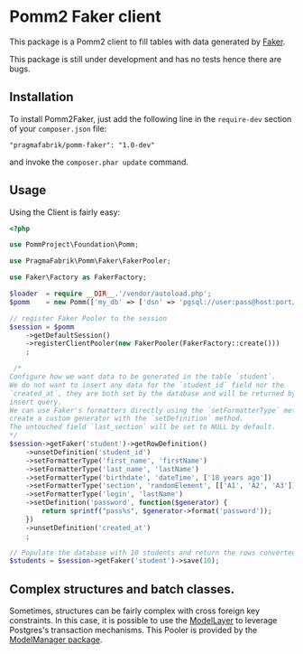 # Pomm2 Faker client

This package is a Pomm2 client to fill tables with data generated by [Faker](https://github.com/fzaninotto/Faker).

This package is still under development and has no tests hence there are bugs.

## Installation

To install Pomm2Faker, just add the following line in the `require-dev` section of your `composer.json` file:

    "pragmafabrik/pomm-faker": "1.0-dev"

and invoke the `composer.phar update` command.

## Usage

Using the Client is fairly easy:

```php
<?php

use PommProject\Foundation\Pomm;

use PragmaFabrik\Pomm\Faker\FakerPooler;

use Faker\Factory as FakerFactory;

$loader  = require __DIR__.'/vendor/autoload.php';
$pomm    = new Pomm(['my_db' => ['dsn' => 'pgsql://user:pass@host:port/db_name']]);

// register Faker Pooler to the session
$session = $pomm
    ->getDefaultSession()
    ->registerClientPooler(new FakerPooler(FakerFactory::create()))
    ;

 /*
Configure how we want data to be generated in the table `student`.
We do not want to insert any data for the `student_id` field nor the
`created_at`, they are both set by the database and will be returned by the
insert query.
We can use Faker's formatters directly using the `setFormatterType` method or
create a custom generator with the `setDefinition` method.
The untouched field `last_section` will be set to NULL by default.
*/
$session->getFaker('student')->getRowDefinition()
    ->unsetDefinition('student_id')
    ->setFormatterType('first_name', 'firstName')
    ->setFormatterType('last_name', 'lastName')
    ->setFormatterType('birthdate', 'dateTime', ['18 years ago'])
    ->setFormatterType('section', 'randomElement', [['A1', 'A2', 'A3']])
    ->setFormatterType('login', 'lastName')
    ->setDefinition('password', function($generator) {
        return sprintf("pass%s", $generator->format('password'));
    })
    ->unsetDefinition('created_at')
    ;

// Populate the database with 10 students and return the rows converted values.
$students = $session->getFaker('student')->save(10);
```

## Complex structures and batch classes.

Sometimes, structures can be fairly complex with cross foreign key constraints. In this case, it is possible to use the [ModelLayer](https://github.com/pomm-project/ModelManager#model-layer) to leverage Postgres's transaction mechanisms. This Pooler is provided by the [ModelManager package](https://packagist.org/packages/pomm-project/model-manager). 
